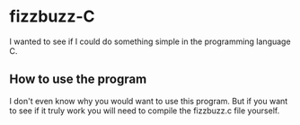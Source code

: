 # fizzbuzz-C
I wanted to see if I could do something simple in the programming language C.

## How to use the program
I don't even know why you would want to use this program. But if you want to see if it truly work you will need to compile the fizzbuzz.c file yourself.
